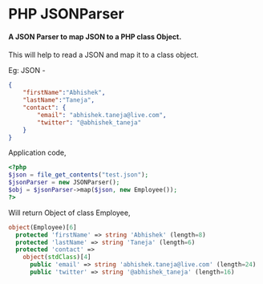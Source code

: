PHP JSONParser
==========

#### A JSON Parser to map JSON to a PHP class Object.
####
This will help to read a JSON and map it to a class object.

Eg: JSON -
```json
{
    "firstName":"Abhishek",
    "lastName":"Taneja",
    "contact": {
        "email": "abhishek.taneja@live.com",
        "twitter": "@abhishek_taneja"
    }
}
```

Application code,
```php
<?php 
$json = file_get_contents("test.json");
$jsonParser = new JSONParser();
$obj = $jsonParser->map($json, new Employee());
?>
```

Will return Object of class Employee, 
```php
object(Employee)[6]
  protected 'firstName' => string 'Abhishek' (length=8)
  protected 'lastName' => string 'Taneja' (length=6)
  protected 'contact' => 
    object(stdClass)[4]
      public 'email' => string 'abhishek.taneja@live.com' (length=24)
      public 'twitter' => string '@abhishek_taneja' (length=16)
```
